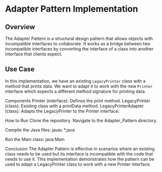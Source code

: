 # Adapter Pattern Implementation

## Overview
The Adapter Pattern is a structural design pattern that allows objects with incompatible interfaces to collaborate. It works as a bridge between two incompatible interfaces by converting the interface of a class into another interface that clients expect.

## Use Case
In this implementation, we have an existing `LegacyPrinter` class with a method that prints data. We want to adapt it to work with the new `Printer` interface which expects a different method signature for printing data.

Components
Printer (interface): Defines the print method.
LegacyPrinter (class): Existing class with a printData method.
LegacyPrinterAdapter (class): Adapts the LegacyPrinter to the Printer interface.

How to Run
Clone the repository.
Navigate to the Adapter_Pattern directory.

Compile the Java files:
javac *.java

Run the Main class:
java Main


Conclusion
The Adapter Pattern is effective in scenarios where an existing class needs to be used but its interface is incompatible with the code that needs to use it. This implementation demonstrates how the pattern can be used to adapt a LegacyPrinter class to work with a new Printer interface.

